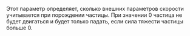 Этот параметр определяет, сколько внешних параметров скорости учитывается
при порождении частицы. При значении 0 частица не будет двигаться и будет только падать, если
сила тяжести частицы больше 0.
